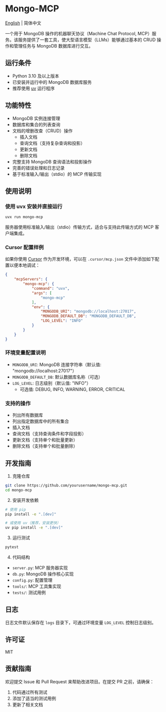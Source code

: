 # Mongo-MCP

[English](README.md) | 简体中文

一个用于 MongoDB 操作的机器聊天协议（Machine Chat Protocol, MCP）服务。该服务提供了一套工具，使大型语言模型（LLMs）能够通过基本的 CRUD 操作和管理任务与 MongoDB 数据库进行交互。

## 运行条件

- Python 3.10 及以上版本
- 已安装并运行中的 MongoDB 数据库服务
- 推荐使用 [uv](https://github.com/astral-sh/uv) 运行程序

## 功能特性

- MongoDB 实例连接管理
- 数据库和集合的列表查询
- 文档的增删改查（CRUD）操作
  - 插入文档
  - 查询文档（支持复杂查询和投影）
  - 更新文档
  - 删除文档
- 完整支持 MongoDB 查询语法和投影操作
- 完善的错误处理和日志记录
- 基于标准输入/输出（stdio）的 MCP 传输实现

## 使用说明

### 使用 uvx 安装并直接运行

```bash
uvx run mongo-mcp
```
服务器使用标准输入/输出（stdio）传输方式，适合与支持此传输方式的 MCP 客户端集成。
### Cursor 配置样例

如果你使用 [Cursor](https://www.cursor.so/) 作为开发环境，可以在 `.cursor/mcp.json` 文件中添加如下配置以便本地调试：

```json
{
    "mcpServers": {
        "mongo-mcp": {
            "command": "uvx",
            "args": [
                "mongo-mcp"
            ],
            "env": {
                "MONGODB_URI": "mongodb://localhost:27017",
                "MONGODB_DEFAULT_DB": "MONGODB_DEFAULT_DB",
                "LOG_LEVEL": "INFO"
            }
        }
    }
}
```
### 环境变量配置说明

- `MONGODB_URI`: MongoDB 连接字符串（默认值: "mongodb://localhost:27017"）
- `MONGODB_DEFAULT_DB`: 默认数据库名称（可选）
- `LOG_LEVEL`: 日志级别（默认值: "INFO"）
  - 可选值: DEBUG, INFO, WARNING, ERROR, CRITICAL

### 支持的操作

- 列出所有数据库
- 列出指定数据库中的所有集合
- 插入文档
- 查询文档（支持查询条件和字段投影）
- 更新文档（支持单个和批量更新）
- 删除文档（支持单个和批量删除）

## 开发指南

1. 克隆仓库
```bash
git clone https://github.com/yourusername/mongo-mcp.git
cd mongo-mcp
```

2. 安装开发依赖
```bash
# 使用 pip
pip install -e ".[dev]"

# 或使用 uv（推荐，安装更快）
uv pip install -e ".[dev]"
```

3. 运行测试
```bash
pytest
```

4. 代码结构
- `server.py`: MCP 服务器实现
- `db.py`: MongoDB 操作核心实现
- `config.py`: 配置管理
- `tools/`: MCP 工具集实现
- `tests/`: 测试用例

## 日志

日志文件默认保存在 `logs` 目录下，可通过环境变量 `LOG_LEVEL` 控制日志级别。

## 许可证

MIT

## 贡献指南

欢迎提交 Issue 和 Pull Request 来帮助改进项目。在提交 PR 之前，请确保：

1. 代码通过所有测试
2. 添加了适当的测试用例
3. 更新了相关文档 
